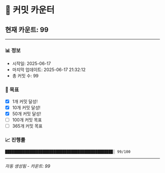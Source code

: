 # 🔢 커밋 카운터

## 현재 카운트: 99

---

### 📊 정보
- 시작일: 2025-06-17
- 마지막 업데이트: 2025-06-17 21:32:12
- 총 커밋 수: 99

### 🎯 목표
- [x] 1개 커밋 달성!
- [x] 10개 커밋 달성!
- [x] 50개 커밋 달성!
- [ ] 100개 커밋 목표
- [ ] 365개 커밋 목표

### 📈 진행률
```
█████████████████████████████████████████████████░ 99/100
```

---
*자동 생성됨 - 카운트: 99*
